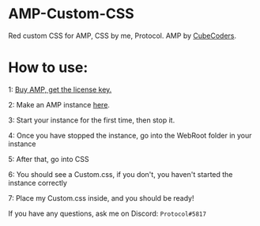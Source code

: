 # AMP-Custom-CSS
Red custom CSS for AMP,
CSS by me, Protocol.
AMP by [CubeCoders](https://cubecoders.com).

# How to use:

1: [Buy AMP, get the license key.](https://cubecoders.com/AMP) 

2: Make an AMP instance [here](https://cubecoders.com/AMPDownload).

3: Start your instance for the first time, then stop it.

4: Once you have stopped the instance, go into the WebRoot folder in your instance

5: After that, go into CSS

6: You should see a Custom.css, if you don't, you haven't started the instance correctly

7: Place my Custom.css inside, and you should be ready!


If you have any questions, ask me on Discord: `Protocol#5817`
